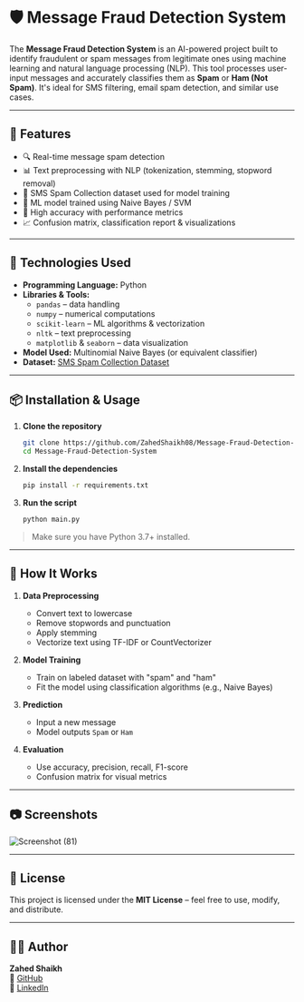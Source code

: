 
# 🛡️ Message Fraud Detection System

The **Message Fraud Detection System** is an AI-powered project built to identify fraudulent or spam messages from legitimate ones using machine learning and natural language processing (NLP). This tool processes user-input messages and accurately classifies them as **Spam** or **Ham (Not Spam)**. It's ideal for SMS filtering, email spam detection, and similar use cases.


---

## 🚀 Features

- 🔍 Real-time message spam detection
- 📊 Text preprocessing with NLP (tokenization, stemming, stopword removal)
- 📁 SMS Spam Collection dataset used for model training
- 🧠 ML model trained using Naive Bayes / SVM
- 🎯 High accuracy with performance metrics
- 📈 Confusion matrix, classification report & visualizations

---

## 🧰 Technologies Used

- **Programming Language:** Python
- **Libraries & Tools:**
  - `pandas` – data handling
  - `numpy` – numerical computations
  - `scikit-learn` – ML algorithms & vectorization
  - `nltk` – text preprocessing
  - `matplotlib` & `seaborn` – data visualization
- **Model Used:** Multinomial Naive Bayes (or equivalent classifier)
- **Dataset:** [SMS Spam Collection Dataset](https://www.kaggle.com/datasets/uciml/sms-spam-collection-dataset)

---

## 📦 Installation & Usage

1. **Clone the repository**
   ```bash
   git clone https://github.com/ZahedShaikh08/Message-Fraud-Detection-System.git
   cd Message-Fraud-Detection-System
   ```

2. **Install the dependencies**
   ```bash
   pip install -r requirements.txt
   ```

3. **Run the script**
   ```bash
   python main.py
   ```

> Make sure you have Python 3.7+ installed.

---

## 🧪 How It Works

1. **Data Preprocessing**
   - Convert text to lowercase
   - Remove stopwords and punctuation
   - Apply stemming
   - Vectorize text using TF-IDF or CountVectorizer

2. **Model Training**
   - Train on labeled dataset with "spam" and "ham"
   - Fit the model using classification algorithms (e.g., Naive Bayes)

3. **Prediction**
   - Input a new message
   - Model outputs `Spam` or `Ham`

4. **Evaluation**
   - Use accuracy, precision, recall, F1-score
   - Confusion matrix for visual metrics

---

## 📷 Screenshots

![Screenshot (81)](https://github.com/user-attachments/assets/c1f8f50a-a906-4f1d-ae82-8c6688ab56c0)

---

## 📄 License

This project is licensed under the **MIT License** – feel free to use, modify, and distribute.

---

## 🙋‍♂️ Author

**Zahed Shaikh**  
🔗 [GitHub](https://github.com/ZahedShaikh08)  
🔗 [LinkedIn](https://linkedin.com/in/zahedshaikh08)
